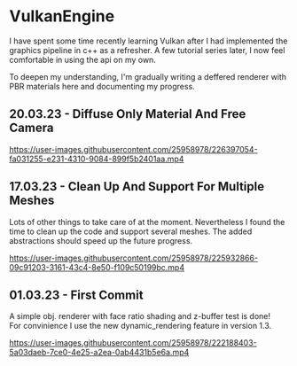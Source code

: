 # VulkanEngine

I have spent some time recently learning Vulkan after I had implemented the graphics pipeline in c++ as a refresher. A few tutorial series later, I now feel comfortable in using the api on my own. 

To deepen my understanding, I'm gradually writing a deffered renderer with PBR materials here and documenting my progress.

## 20.03.23 - Diffuse Only Material And Free Camera


https://user-images.githubusercontent.com/25958978/226397054-fa031255-e231-4310-9084-899f5b2401aa.mp4


## 17.03.23 - Clean Up And Support For Multiple Meshes

Lots of other things to take care of at the moment. Nevertheless I found the time to clean up the code and support several meshes. The added abstractions should speed up the future progress.


https://user-images.githubusercontent.com/25958978/225932866-09c91203-3161-43c4-8e50-f109c50199bc.mp4


## 01.03.23 - First Commit

A simple obj. renderer with face ratio shading and z-buffer test is done! <br/> For convinience I use the new dynamic_rendering feature in version 1.3.

https://user-images.githubusercontent.com/25958978/222188403-5a03daeb-7ce0-4e25-a2ea-0ab4431b5e6a.mp4
